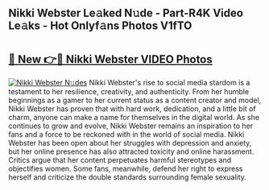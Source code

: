 ## Nikki Webster Le𝚊ked N𝚞de - Part-R4K Video Le𝚊ks - Hot Onlyf𝚊ns Photos V1fTO

# <h2><a href="http://ab56444.deff.icu/?id=Nikki+Webster">🔗 New 👉🔴 Nikki Webster VIDEO Photos</a></h2>

[![Nikki Webster N𝚞des](https://i.imgur.com/rIISA9y.gif)](http://ab56444.deff.icu/?id=Nikki+Webster)
Nikki Webster's rise to social media stardom is a testament to her resilience, creativity, and authenticity. From her humble beginnings as a gamer to her current status as a content creator and model, Nikki Webster has proven that with hard work, dedication, and a little bit of charm, anyone can make a name for themselves in the digital world. As she continues to grow and evolve, Nikki Webster remains an inspiration to her fans and a force to be reckoned with in the world of social media. Nikki Webster has been open about her struggles with depression and anxiety, but her online presence has also attracted toxicity and online harassment. Critics argue that her content perpetuates harmful stereotypes and objectifies women. Some fans, meanwhile, defend her right to express herself and criticize the double standards surrounding female sexuality.
